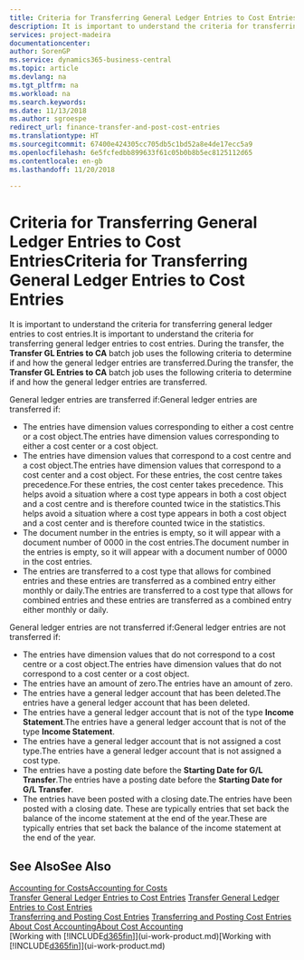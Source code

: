 ```yaml
---
title: Criteria for Transferring General Ledger Entries to Cost Entries | Microsoft Docs
description: It is important to understand the criteria for transferring general ledger entries to cost entries. During the transfer, the **Transfer GL Entries to CA** batch job uses the following criteria to determine if and how the general ledger entries are transferred.
services: project-madeira
documentationcenter: 
author: SorenGP
ms.service: dynamics365-business-central
ms.topic: article
ms.devlang: na
ms.tgt_pltfrm: na
ms.workload: na
ms.search.keywords: 
ms.date: 11/13/2018
ms.author: sgroespe
redirect_url: finance-transfer-and-post-cost-entries
ms.translationtype: HT
ms.sourcegitcommit: 67400e424305cc705db5c1bd52a8e4de17ecc5a9
ms.openlocfilehash: 6e5fcfedbb899633f61c05b0b8b5ec8125112d65
ms.contentlocale: en-gb
ms.lasthandoff: 11/20/2018

---
```

# <a name="criteria-for-transferring-general-ledger-entries-to-cost-entries"></a><span data-ttu-id="ab539-104">Criteria for Transferring General Ledger Entries to Cost Entries</span><span class="sxs-lookup"><span data-stu-id="ab539-104">Criteria for Transferring General Ledger Entries to Cost Entries</span></span>
<span data-ttu-id="ab539-105">It is important to understand the criteria for transferring general ledger entries to cost entries.</span><span class="sxs-lookup"><span data-stu-id="ab539-105">It is important to understand the criteria for transferring general ledger entries to cost entries.</span></span> <span data-ttu-id="ab539-106">During the transfer, the **Transfer GL Entries to CA** batch job uses the following criteria to determine if and how the general ledger entries are transferred.</span><span class="sxs-lookup"><span data-stu-id="ab539-106">During the transfer, the **Transfer GL Entries to CA** batch job uses the following criteria to determine if and how the general ledger entries are transferred.</span></span>  

<span data-ttu-id="ab539-107">General ledger entries are transferred if:</span><span class="sxs-lookup"><span data-stu-id="ab539-107">General ledger entries are transferred if:</span></span>  

-   <span data-ttu-id="ab539-108">The entries have dimension values corresponding to either a cost centre or a cost object.</span><span class="sxs-lookup"><span data-stu-id="ab539-108">The entries have dimension values corresponding to either a cost center or a cost object.</span></span>  
-   <span data-ttu-id="ab539-109">The entries have dimension values that correspond to a cost centre and a cost object.</span><span class="sxs-lookup"><span data-stu-id="ab539-109">The entries have dimension values that correspond to a cost center and a cost object.</span></span> <span data-ttu-id="ab539-110">For these entries, the cost centre takes precedence.</span><span class="sxs-lookup"><span data-stu-id="ab539-110">For these entries, the cost center takes precedence.</span></span> <span data-ttu-id="ab539-111">This helps avoid a situation where a cost type appears in both a cost object and a cost centre and is therefore counted twice in the statistics.</span><span class="sxs-lookup"><span data-stu-id="ab539-111">This helps avoid a situation where a cost type appears in both a cost object and a cost center and is therefore counted twice in the statistics.</span></span>  
-   <span data-ttu-id="ab539-112">The document number in the entries is empty, so it will appear with a document number of 0000 in the cost entries.</span><span class="sxs-lookup"><span data-stu-id="ab539-112">The document number in the entries is empty, so it will appear with a document number of 0000 in the cost entries.</span></span>  
-   <span data-ttu-id="ab539-113">The entries are transferred to a cost type that allows for combined entries and these entries are transferred as a combined entry either monthly or daily.</span><span class="sxs-lookup"><span data-stu-id="ab539-113">The entries are transferred to a cost type that allows for combined entries and these entries are transferred as a combined entry either monthly or daily.</span></span>  

<span data-ttu-id="ab539-114">General ledger entries are not transferred if:</span><span class="sxs-lookup"><span data-stu-id="ab539-114">General ledger entries are not transferred if:</span></span>  

-   <span data-ttu-id="ab539-115">The entries have dimension values that do not correspond to a cost centre or a cost object.</span><span class="sxs-lookup"><span data-stu-id="ab539-115">The entries have dimension values that do not correspond to a cost center or a cost object.</span></span>  
-   <span data-ttu-id="ab539-116">The entries have an amount of zero.</span><span class="sxs-lookup"><span data-stu-id="ab539-116">The entries have an amount of zero.</span></span>  
-   <span data-ttu-id="ab539-117">The entries have a general ledger account that has been deleted.</span><span class="sxs-lookup"><span data-stu-id="ab539-117">The entries have a general ledger account that has been deleted.</span></span>  
-   <span data-ttu-id="ab539-118">The entries have a general ledger account that is not of the type **Income Statement**.</span><span class="sxs-lookup"><span data-stu-id="ab539-118">The entries have a general ledger account that is not of the type **Income Statement**.</span></span>  
-   <span data-ttu-id="ab539-119">The entries have a general ledger account that is not assigned a cost type.</span><span class="sxs-lookup"><span data-stu-id="ab539-119">The entries have a general ledger account that is not assigned a cost type.</span></span>  
-   <span data-ttu-id="ab539-120">The entries have a posting date before the **Starting Date for G/L Transfer**.</span><span class="sxs-lookup"><span data-stu-id="ab539-120">The entries have a posting date before the **Starting Date for G/L Transfer**.</span></span>  
-   <span data-ttu-id="ab539-121">The entries have been posted with a closing date.</span><span class="sxs-lookup"><span data-stu-id="ab539-121">The entries have been posted with a closing date.</span></span> <span data-ttu-id="ab539-122">These are typically entries that set back the balance of the income statement at the end of the year.</span><span class="sxs-lookup"><span data-stu-id="ab539-122">These are typically entries that set back the balance of the income statement at the end of the year.</span></span>  

## <a name="see-also"></a><span data-ttu-id="ab539-123">See Also</span><span class="sxs-lookup"><span data-stu-id="ab539-123">See Also</span></span>  
[<span data-ttu-id="ab539-124">Accounting for Costs</span><span class="sxs-lookup"><span data-stu-id="ab539-124">Accounting for Costs</span></span>](finance-manage-cost-accounting.md)  
 <span data-ttu-id="ab539-125">[Transfer General Ledger Entries to Cost Entries](finance-how-to-transfer-general-ledger-entries-to-cost-entries.md) </span><span class="sxs-lookup"><span data-stu-id="ab539-125">[Transfer General Ledger Entries to Cost Entries](finance-how-to-transfer-general-ledger-entries-to-cost-entries.md) </span></span>  
 <span data-ttu-id="ab539-126">[Transferring and Posting Cost Entries](finance-transfer-and-post-cost-entries.md) </span><span class="sxs-lookup"><span data-stu-id="ab539-126">[Transferring and Posting Cost Entries](finance-transfer-and-post-cost-entries.md) </span></span>  
 [<span data-ttu-id="ab539-127">About Cost Accounting</span><span class="sxs-lookup"><span data-stu-id="ab539-127">About Cost Accounting</span></span>](finance-about-cost-accounting.md)  
 <span data-ttu-id="ab539-128">[Working with [!INCLUDE[d365fin](includes/d365fin_md.md)]](ui-work-product.md)</span><span class="sxs-lookup"><span data-stu-id="ab539-128">[Working with [!INCLUDE[d365fin](includes/d365fin_md.md)]](ui-work-product.md)</span></span>

